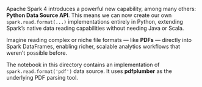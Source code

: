 Apache Spark 4 introduces a powerful new capability, among many others: **Python Data Source API**. This means we can now create our own `spark.read.format(...)` implementations entirely in Python, extending Spark’s native data reading capabilities without needing Java or Scala. 

Imagine reading complex or niche file formats — like **PDFs** — directly into Spark DataFrames, enabling richer, scalable analytics workflows that weren’t possible before.

The notebook in this directory contains an implementation of `spark.read.format('pdf')` data source. It uses **pdfplumber** as the underlying PDF parsing tool.

